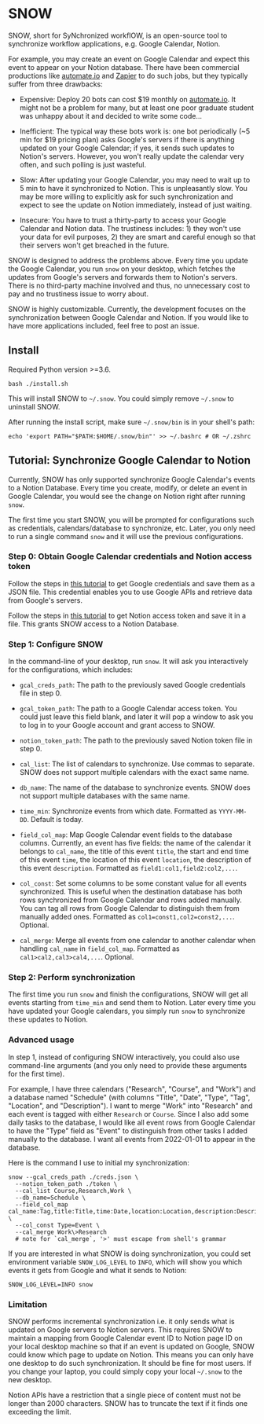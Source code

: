 # SNOW

SNOW, short for SyNchronized workflOW, is an open-source tool to synchronize workflow applications, e.g. Google Calendar, Notion.

For example, you may create an event on Google Calendar and expect this event to appear on your Notion database. There have been commercial productions like [automate.io](https://automate.io/) and [Zapier](https://zapier.com/) to do such jobs, but they typically suffer from three drawbacks:

- Expensive: Deploy 20 bots can cost $19 monthly on [automate.io](https://automate.io/). It might not be a problem for many, but at least one poor graduate student was unhappy about it and decided to write some code...

- Inefficient: The typical way these bots work is: one bot periodically (~5 min for $19 pricing plan) asks Google's servers if there is anything updated on your Google Calendar; if yes, it sends such updates to Notion's servers. However, you won't really update the calendar very often, and such polling is just wasteful.

- Slow: After updating your Google Calendar, you may need to wait up to 5 min to have it synchronized to Notion. This is unpleasantly slow. You may be more willing to explicitly ask for such synchronization and expect to see the update on Notion immediately, instead of just waiting.

- Insecure: You have to trust a thirty-party to access your Google Calendar and Notion data. The trustiness includes: 1) they won't use your data for evil purposes, 2) they are smart and careful enough so that their servers won't get breached in the future.

SNOW is designed to address the problems above. Every time you update the Google Calendar, you run `snow` on your desktop, which fetches the updates from Google's servers and forwards them to Notion's servers. There is no third-party machine involved and thus, no unnecessary cost to pay and no trustiness issue to worry about.

SNOW is highly customizable. Currently, the development focuses on the synchronization between Google Calendar and Notion. If you would like to have more applications included, feel free to post an issue.

## Install

Required Python version >=3.6.

```shell
bash ./install.sh
```

This will install SNOW to `~/.snow`. You could simply remove `~/.snow` to uninstall SNOW.

After running the install script, make sure `~/.snow/bin` is in your shell's path:

```shell
echo 'export PATH="$PATH:$HOME/.snow/bin"' >> ~/.bashrc # OR ~/.zshrc
```

## Tutorial: Synchronize Google Calendar to Notion

Currently, SNOW has only supported synchronize Google Calendar's events to a Notion Database. Every time you create, modify, or delete an event in Google Calendar, you would see the change on Notion right after running `snow`.

The first time you start SNOW, you will be prompted for configurations such as credentials, calendars/database to synchronize, etc. Later, you only need to run a single command `snow` and it will use the previous configurations.

### Step 0: Obtain Google Calendar credentials and Notion access token

Follow the steps in [this tutorial](src/service/gcal/README.md) to get Google credentials and save them as a JSON file. This credential enables you to use Google APIs and retrieve data from Google's servers.

Follow the steps in [this tutorial](src/service/notion/README.md) to get Notion access token and save it in a file. This grants SNOW access to a Notion Database.

### Step 1: Configure SNOW

In the command-line of your desktop, run `snow`. It will ask you interactively for the configurations, which includes:

- `gcal_creds_path`: The path to the previously saved Google credentials file in step 0.

- `gcal_token_path`: The path to a Google Calendar access token. You could just leave this field blank, and later it will pop a window to ask you to log in to your Google account and grant access to SNOW.

- `notion_token_path`: The path to the previously saved Notion token file in step 0.

- `cal_list`: The list of calendars to synchronize. Use commas to separate. SNOW does not support multiple calendars with the exact same name.

- `db_name`: The name of the database to synchronize events. SNOW does not support multiple databases with the same name.

- `time_min`: Synchronize events from which date. Formatted as `YYYY-MM-DD`. Default is today.

- `field_col_map`: Map Google Calendar event fields to the database columns. Currently, an event has five fields: the name of the calendar it belongs to `cal_name`, the title of this event `title`, the start and end time of this event `time`, the location of this event `location`, the description of this event `description`. Formatted as `field1:col1,field2:col2,...`.

- `col_const`: Set some columns to be some constant value for all events synchronized. This is useful when the destination database has both rows synchronized from Google Calendar and rows added manually. You can tag all rows from Google Calendar to distinguish them from manually added ones. Formatted as `col1=const1,col2=const2,...`. Optional.

- `cal_merge`: Merge all events from one calendar to another calendar when handling `cal_name` in `field_col_map`. Formatted as `cal1>cal2,cal3>cal4,...`. Optional.

### Step 2: Perform synchronization

The first time you run `snow` and finish the configurations, SNOW will get all events starting from `time_min` and send them to Notion. Later every time you have updated your Google calendars, you simply run `snow` to synchronize these updates to Notion.

### Advanced usage

In step 1, instead of configuring SNOW interactively, you could also use command-line arguments (and you only need to provide these arguments for the first time).

For example, I have three calendars ("Research", "Course", and "Work") and a database named "Schedule" (with columns "Title", "Date", "Type", "Tag", "Location", and "Description"). I want to merge "Work" into "Research" and each event is tagged with either `Research` or `Course`. Since I also add some daily tasks to the database, I would like all event rows from Google Calendar to have the "Type" field as "Event" to distinguish from other tasks I added manually to the database. I want all events from 2022-01-01 to appear in the database.

Here is the command I use to initial my synchronization:

```shell
snow --gcal_creds_path ./creds.json \
  --notion_token_path ./token \
  --cal_list Course,Research,Work \
  --db_name=Schedule \
  --field_col_map cal_name:Tag,title:Title,time:Date,location:Location,description:Description \
  --col_const Type=Event \
  --cal_merge Work\>Research
  # note for `cal_merge`, '>' must escape from shell's grammar
```

If you are interested in what SNOW is doing synchronization, you could set environment variable `SNOW_LOG_LEVEL` to `INFO`, which will show you which events it gets from Google and what it sends to Notion:

```shell
SNOW_LOG_LEVEL=INFO snow
```

### Limitation

SNOW performs incremental synchronization i.e. it only sends what is updated on Google servers to Notion servers. This requires SNOW to maintain a mapping from Google Calendar event ID to Notion page ID on your local desktop machine so that if an event is updated on Google, SNOW could know which page to update on Notion. This means you can only have one desktop to do such synchronization. It should be fine for most users. If you change your laptop, you could simply copy your local `~/.snow` to the new desktop.

Notion APIs have a restriction that a single piece of content must not be longer than 2000 characters. SNOW has to truncate the text if it finds one exceeding the limit.
